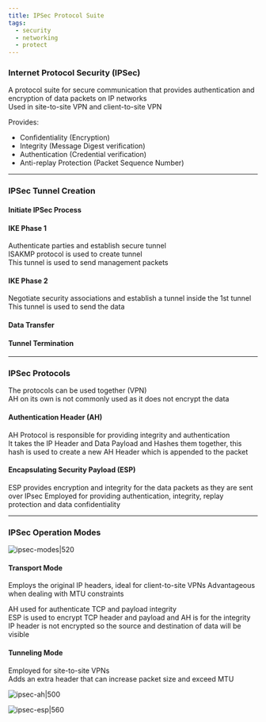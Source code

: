 ```yaml
---
title: IPSec Protocol Suite
tags:
  - security
  - networking
  - protect
---
```


### Internet Protocol Security (IPSec)
A protocol suite for secure communication that provides authentication and encryption of data packets on IP networks  
Used in site-to-site VPN and client-to-site VPN

Provides:
* Confidentiality (Encryption)  
* Integrity (Message Digest verification)  
* Authentication (Credential verification)  
* Anti-replay Protection (Packet Sequence Number)  

---

### IPSec Tunnel Creation

#### Initiate IPSec Process

#### IKE Phase 1
Authenticate parties and establish secure tunnel  
ISAKMP protocol is used to create tunnel  
This tunnel is used to send management packets

#### IKE Phase 2
Negotiate security associations and establish a tunnel inside the 1st tunnel  
This tunnel is used to send the data

#### Data Transfer

#### Tunnel Termination

---

### IPSec Protocols
The protocols can be used together (VPN)  
AH on its own is not commonly used as it does not encrypt the data

#### Authentication Header (AH)
AH Protocol is responsible for providing integrity and authentication  
It takes the IP Header and Data Payload and Hashes them together, this hash is used to create a new AH Header which is appended to the packet  

#### Encapsulating Security Payload (ESP)
ESP provides encryption and integrity for the data packets as they are sent over IPsec
Employed for providing authentication, integrity, replay protection and data confidentiality

---

### IPSec Operation Modes

![ipsec-modes|520](images/ipsec-modes.png)

#### Transport Mode
Employs the original IP headers, ideal for client-to-site VPNs
Advantageous when dealing with MTU constraints

AH used for authenticate TCP and payload integrity  
ESP is used to encrypt TCP header and payload and AH is for the integrity
IP header is not encrypted so the source and destination of data will be visible

#### Tunneling Mode
Employed for site-to-site VPNs  
Adds an extra header that can increase packet size and exceed MTU

![ipsec-ah|500](images/ipsec-ah.png)

![ipsec-esp|560](images/ipsec-esp.png)
